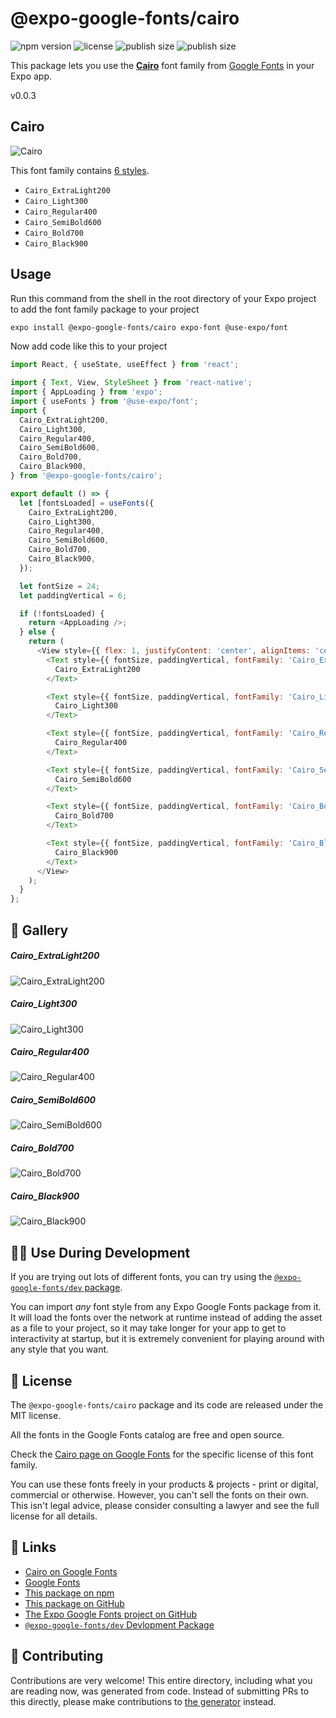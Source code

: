 # @expo-google-fonts/cairo

![npm version](https://flat.badgen.net/npm/v/@expo-google-fonts/cairo)
![license](https://flat.badgen.net/github/license/expo/google-fonts)
![publish size](https://flat.badgen.net/packagephobia/install/@expo-google-fonts/cairo)
![publish size](https://flat.badgen.net/packagephobia/publish/@expo-google-fonts/cairo)

This package lets you use the [**Cairo**](https://fonts.google.com/specimen/Cairo) font family from [Google Fonts](https://fonts.google.com/) in your Expo app.

v0.0.3

## Cairo

![Cairo](./font-family.png)

This font family contains [6 styles](#-gallery).

- `Cairo_ExtraLight200`
- `Cairo_Light300`
- `Cairo_Regular400`
- `Cairo_SemiBold600`
- `Cairo_Bold700`
- `Cairo_Black900`

## Usage

Run this command from the shell in the root directory of your Expo project to add the font family package to your project
```sh
expo install @expo-google-fonts/cairo expo-font @use-expo/font
```

Now add code like this to your project
```js
import React, { useState, useEffect } from 'react';

import { Text, View, StyleSheet } from 'react-native';
import { AppLoading } from 'expo';
import { useFonts } from '@use-expo/font';
import {
  Cairo_ExtraLight200,
  Cairo_Light300,
  Cairo_Regular400,
  Cairo_SemiBold600,
  Cairo_Bold700,
  Cairo_Black900,
} from '@expo-google-fonts/cairo';

export default () => {
  let [fontsLoaded] = useFonts({
    Cairo_ExtraLight200,
    Cairo_Light300,
    Cairo_Regular400,
    Cairo_SemiBold600,
    Cairo_Bold700,
    Cairo_Black900,
  });

  let fontSize = 24;
  let paddingVertical = 6;

  if (!fontsLoaded) {
    return <AppLoading />;
  } else {
    return (
      <View style={{ flex: 1, justifyContent: 'center', alignItems: 'center' }}>
        <Text style={{ fontSize, paddingVertical, fontFamily: 'Cairo_ExtraLight200' }}>
          Cairo_ExtraLight200
        </Text>

        <Text style={{ fontSize, paddingVertical, fontFamily: 'Cairo_Light300' }}>
          Cairo_Light300
        </Text>

        <Text style={{ fontSize, paddingVertical, fontFamily: 'Cairo_Regular400' }}>
          Cairo_Regular400
        </Text>

        <Text style={{ fontSize, paddingVertical, fontFamily: 'Cairo_SemiBold600' }}>
          Cairo_SemiBold600
        </Text>

        <Text style={{ fontSize, paddingVertical, fontFamily: 'Cairo_Bold700' }}>
          Cairo_Bold700
        </Text>

        <Text style={{ fontSize, paddingVertical, fontFamily: 'Cairo_Black900' }}>
          Cairo_Black900
        </Text>
      </View>
    );
  }
};

```

## 🔡 Gallery

##### Cairo_ExtraLight200
![Cairo_ExtraLight200](./4f4138b4fc3c1369eee1151ad813f76e1b371364feb318c2dfed606c6c7a98dc.ttf.png)

##### Cairo_Light300
![Cairo_Light300](./22d57a326952ad111119348fad278153f66b456e3f1e1b3eba074a4dc167f96e.ttf.png)

##### Cairo_Regular400
![Cairo_Regular400](./1537c4e5a58de46dea37716791ce13157250bce598772e19adbf07abdaa2f5c0.ttf.png)

##### Cairo_SemiBold600
![Cairo_SemiBold600](./1f5b7f284695e2fd50ce750d2a479bcbdc7f701be3c33893f0773866193c8fba.ttf.png)

##### Cairo_Bold700
![Cairo_Bold700](./56f0547834a0a361e7216604988268770c085dcbd6f3241778f613b02d6db926.ttf.png)

##### Cairo_Black900
![Cairo_Black900](./4cf0e64d282c925bd689d2224fc9f34075e4586dbbebdbfa585ebab25a42059c.ttf.png)


## 👩‍💻 Use During Development

If you are trying out lots of different fonts, you can try using the [`@expo-google-fonts/dev` package](https://github.com/expo/google-fonts/tree/master/font-packages/dev#readme).

You can import *any* font style from any Expo Google Fonts package from it. It will load the fonts
over the network at runtime instead of adding the asset as a file to your project, so it may take longer
for your app to get to interactivity at startup, but it is extremely convenient
for playing around with any style that you want.

## 📖 License

The `@expo-google-fonts/cairo` package and its code are released under the MIT license.

All the fonts in the Google Fonts catalog are free and open source.

Check the [Cairo page on Google Fonts](https://fonts.google.com/specimen/Cairo) for the specific license of this font family.

You can use these fonts freely in your products & projects - print or digital, commercial or otherwise. However, you can't sell the fonts on their own. This isn't legal advice, please consider consulting a lawyer and see the full license for all details.

## 🔗 Links

- [Cairo on Google Fonts](https://fonts.google.com/specimen/Cairo)
- [Google Fonts](https://fonts.google.com/)
- [This package on npm](https://www.npmjs.com/package/@expo-google-fonts/cairo)
- [This package on GitHub](https://github.com/expo/google-fonts/tree/master/font-packages/cairo)
- [The Expo Google Fonts project on GitHub](https://github.com/expo/google-fonts)
- [`@expo-google-fonts/dev` Devlopment Package](https://github.com/expo/google-fonts/tree/master/font-packages/dev)


## 🤝 Contributing

Contributions are very welcome! This entire directory, including what you are reading now, was generated from code. Instead of submitting PRs to this directly, please make contributions to [the generator](https://github.com/expo/google-fonts/tree/master/packages/generator) instead.
